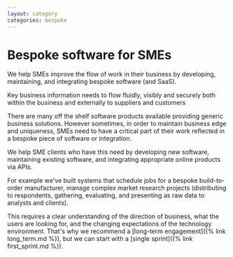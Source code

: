 ```yaml
---
layout: category
categories: bespoke
---
```


# Bespoke software for SMEs

We help SMEs improve the flow of work in their business by developing, maintaining, and integrating bespoke software (and SaaS).

Key business information needs to flow fluidly, visibly and securely both within the business and externally to suppliers and customers

There are many off the shelf software products available providing generic business solutions. However sometimes, in order to maintain business edge and uniqueness, SMEs need to have a
critical part of their work reflected in a bespoke piece of software or integration.

We help SME clients who have this need by developing new software, maintaining existing software, and integrating appropriate online products via APIs.

For example we've built systems that schedule
jobs for a bespoke build-to-order manufacturer, manage complex market research projects (distributing to respondents, gathering, evaluating, and presenting as raw data to analysts and clients).

<!--
While bespoke software gives SME a distinctive edge and keeps them competitive, it can itself be a liability and
needs to be kept to a minimum and replaced or integrated with existing SaaS provision when possible.
-->

This requires a clear understanding of the direction of business, what the users are looking for,
and the changing expectations of the technology environment. That's why we recommend a [long-term engagement]({% link
 long_term.md %}), but we can start with a [single sprint]({% link first_sprint.md %}).
